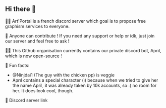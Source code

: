 ## Hi there 👋

<p/>🙋‍♀️ Art'Portal is a french discord server which goal is to propose free graphism services to everyone.
<p/>🌈 Anyone can contribute ! If you need any support or help or idk, just join our server and feel free to ask !
<p/>👩‍💻 This Github organisation currently contains our private discord bot, Aprıl, which is now open-source !
<p/>🍿 Fun facts:
<ul>
  <li>@Ninjdai1 (The guy with the chicken pp) is veggie</li>
  <li>Aprıl contains a special character (ı) because when we tried to give her the name April, it was already taken by 10k accounts, so :( no room for her. It does look cool, though.</li>
 </ul>
<p/>🧙 <a src="https://discord.gg/graphisme" target="_blank">Discord server link</a>
